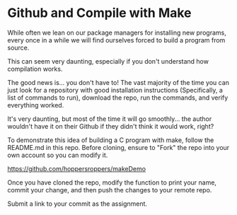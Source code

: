 # Github and Compile with Make

While often we lean on our package managers for installing new programs,
every once in a while we will find ourselves forced to build a program
from source.

This can seem very daunting, especially if you don't understand how
compilation works.

The good news is... you don't have to! The vast majority of the time you
can just look for a repository with good installation instructions
(Specifically, a list of commands to run), download the repo, run the
commands, and verify everything worked.

It's very daunting, but most of the time it will go smoothly... the
author wouldn't have it on their Github if they didn't think it would
work, right?

To demonstrate this idea of building a C program with make, follow the
README.md in this repo. Before cloning, ensure to "Fork" the repo into
your own account so you can modify it.

<a href="https://github.com/hoppersroppers/makeDemo" rel="noopener"
target="_blank">https://github.com/hoppersroppers/makeDemo</a>

Once you have cloned the repo, modify the function to print your name,
commit your change, and then push the changes to your remote repo.

Submit a link to your commit as the assignment.
